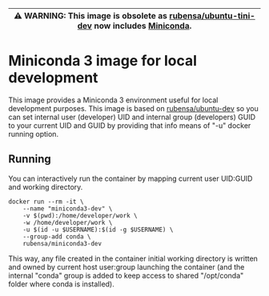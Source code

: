 | ⚠ **WARNING**: This image is obsolete as [rubensa/ubuntu-tini-dev](https://github.com/rubensa/docker-ubuntu-tini-dev) now includes [Miniconda](https://docs.conda.io/en/latest/miniconda.html). |
| --- |

# Miniconda 3 image for local development

This image provides a Miniconda 3 environment useful for local development purposes.
This image is based on [rubensa/ubuntu-dev](https://github.com/rubensa/docker-ubuntu-dev) so you can set internal user (developer) UID and internal group (developers) GUID to your current UID and GUID by providing that info means of "-u" docker running option.

## Running

You can interactively run the container by mapping current user UID:GUID and working directory.

```
docker run --rm -it \
	--name "miniconda3-dev" \
	-v $(pwd):/home/developer/work \
	-w /home/developer/work \
	-u $(id -u $USERNAME):$(id -g $USERNAME) \
	--group-add conda \
	rubensa/miniconda3-dev
```

This way, any file created in the container initial working directory is written and owned by current host user:group launching the container (and the internal "conda" group is added to keep access to shared "/opt/conda" folder where conda is installed).
